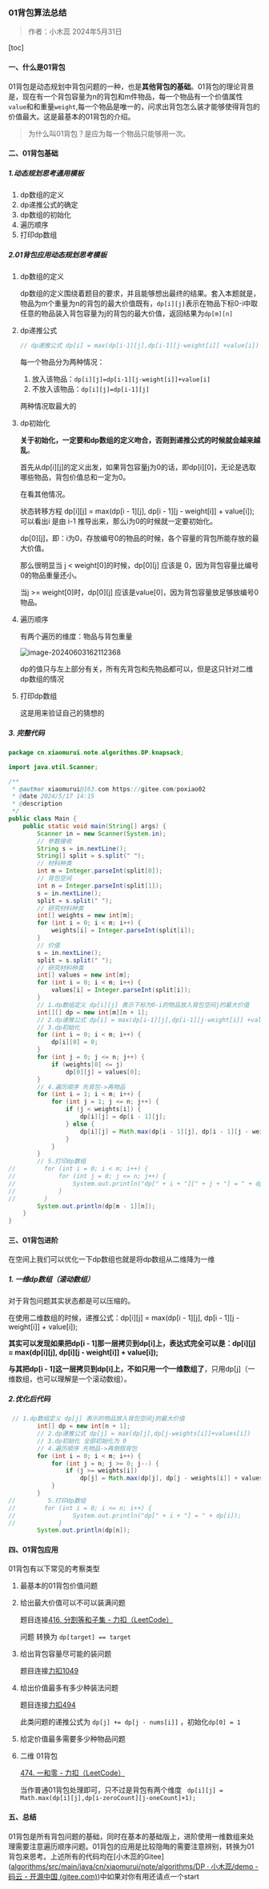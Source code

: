 ### 01背包算法总结

> 作者：小木蕊 2024年5月31日

[toc]

#### 一、什么是01背包

01背包是动态规划中背包问题的一种，也是**其他背包的基础**。01背包的理论背景是，现在有一个背包容量为n的背包和m件物品，每一个物品有一个价值属性`value`和和重量`weight`,每一个物品是唯一的，问求出背包怎么装才能够使得背包的价值最大。这是最基本的01背包的介绍。

> 为什么叫01背包？是应为每一个物品只能够用一次。

#### 二、01背包基础

##### 1.动态规划思考通用模板

1. dp数组的定义
2. dp递推公式的确定
3. dp数组的初始化
4. 遍历顺序
5. 打印dp数组

##### 2.01背包应用动态规划思考模板

1. dp数组的定义

   dp数组的定义围绕着题目的要求，并且能够想出最终的结果。套入本题就是，物品为m个重量为n的背包的最大价值既有，`dp[i][j]`表示在物品下标0-i中取任意的物品装入背包容量为j的背包的最大价值，返回结果为`dp[m][n]`

2. dp递推公式

   ```java
   // dp递推公式 dp[i] = max(dp[i-1][j],dp[i-1][j-weight[i]] +value[i])
   ```

   每一个物品分为两种情况：

   1. 放入该物品：`dp[i][j]=dp[i-1][j-weight[i]]+value[i]`
   2. 不放入该物品：`dp[i][j]=dp[i-1][j]`

   两种情况取最大的

3. dp初始化

   **关于初始化，一定要和dp数组的定义吻合，否则到递推公式的时候就会越来越乱**。

   首先从dp[i][j]的定义出发，如果背包容量j为0的话，即dp[i][0]，无论是选取哪些物品，背包价值总和一定为0。

   在看其他情况。

   状态转移方程 dp[i][j] = max(dp[i - 1][j], dp[i - 1][j - weight[i]] + value[i]); 可以看出i 是由 i-1 推导出来，那么i为0的时候就一定要初始化。

   dp[0][j]，即：i为0，存放编号0的物品的时候，各个容量的背包所能存放的最大价值。

   那么很明显当 j < weight[0]的时候，dp[0][j] 应该是 0，因为背包容量比编号0的物品重量还小。

   当j >= weight[0]时，dp[0][j] 应该是value[0]，因为背包容量放足够放编号0物品。

4. 遍历顺序

   有两个遍历的维度：物品与背包重量

   ![image-20240603162112368](https://s2.loli.net/2024/06/03/jLUQdEmFtpi2DqX.png)

   dp的值只与左上部分有关，所有先背包和先物品都可以，但是这只针对二维dp数组的情况

5. 打印dp数组

   这是用来验证自己的猜想的

##### 3. 完整代码

```java
package cn.xiaomurui.note.algorithms.DP.knapsack;

import java.util.Scanner;

/**
 * @author xiaomurui@163.com https://gitee.com/poxiao02
 * @date 2024/5/17 14:15
 * @description
 */
public class Main {
    public static void main(String[] args) {
        Scanner in = new Scanner(System.in);
        // 参数接收
        String s = in.nextLine();
        String[] split = s.split(" ");
        // 材料种类
        int m = Integer.parseInt(split[0]);
        // 背包空间
        int n = Integer.parseInt(split[1]);
        s = in.nextLine();
        split = s.split(" ");
        // 研究材料种类
        int[] weights = new int[m];
        for (int i = 0; i < m; i++) {
            weights[i] = Integer.parseInt(split[i]);
        }
        // 价值
        s = in.nextLine();
        split = s.split(" ");
        // 研究材料种类
        int[] values = new int[m];
        for (int i = 0; i < m; i++) {
            values[i] = Integer.parseInt(split[i]);
        }
        // 1.dp数组定义 dp[i][j] 表示下标为0-i的物品放入背包空间j的最大价值
        int[][] dp = new int[m][n + 1];
        // 2.dp递推公式 dp[i] = max(dp[i-1][j],dp[i-1][j-weight[i]] +value[i])
        // 3.dp初始化
        for (int i = 0; i < m; i++) {
            dp[i][0] = 0;
        }
        for (int j = 0; j <= n; j++) {
            if (weights[0] <= j)
                dp[0][j] = values[0];
        }
        // 4.遍历顺序 先背包->再物品
        for (int i = 1; i < m; i++) {
            for (int j = 1; j <= n; j++) {
                if (j < weights[i]) {
                    dp[i][j] = dp[i - 1][j];
                } else {
                    dp[i][j] = Math.max(dp[i - 1][j], dp[i - 1][j - weights[i]] + values[i]);
                }
            }
        }
        // 5.打印dp数组
//        for (int i = 0; i < m; i++) {
//            for (int j = 0; j <= n; j++) {
//                System.out.println("dp[" + i + "][" + j + "] = " + dp[i][j]);
//            }
//        }
        System.out.println(dp[m - 1][n]);
    }
}
```

#### 三、01背包进阶

在空间上我们可以优化一下dp数组也就是将dp数组从二维降为一维

##### 1. 一维dp数组（滚动数组）

对于背包问题其实状态都是可以压缩的。

在使用二维数组的时候，递推公式：dp[i][j] = max(dp[i - 1][j], dp[i - 1][j - weight[i]] + value[i]);

**其实可以发现如果把dp[i - 1]那一层拷贝到dp[i]上，表达式完全可以是：dp[i][j] = max(dp[i][j], dp[i][j - weight[i]] + value[i]);**

**与其把dp[i - 1]这一层拷贝到dp[i]上，不如只用一个一维数组了**，只用dp[j]（一维数组，也可以理解是一个滚动数组）。

##### 2.优化后代码

```java
 // 1.dp数组定义 dp[j] 表示的物品放入背包空间j的最大价值
        int[] dp = new int[n + 1];
        // 2.dp递推公式 dp[j] = max(dp[j],dp[j-weights[i]]+values[i])
        // 3.dp初始化 全部初始化为 0
        // 4.遍历顺序 先物品->再倒叙背包
        for (int i = 0; i < m; i++) {
            for (int j = n; j >= 0; j--) {
                if (j >= weights[i])
                    dp[j] = Math.max(dp[j], dp[j - weights[i]] + values[i]);
            }
        }
//         5.打印dp数组
//        for (int i = 0; i <= n; i++) {
//                System.out.println("dp[" + i + "] = " + dp[i]);
//            }
        System.out.println(dp[n]);
```

#### 四、01背包应用

01背包有以下常见的考察类型

1. 最基本的01背包价值问题

2. 给出最大价值可以不可以装满问题

   题目连接[416. 分割等和子集 - 力扣（LeetCode）](https://leetcode.cn/problems/partition-equal-subset-sum/description/)

   问题 转换为 `dp[target] == target`

3. 给出背包容量尽可能的装问题

   题目连接[力扣1049](https://programmercarl.com/1049.最后一块石头的重量II.html)

4. 给出价值最多有多少种装法问题

   题目连接[力扣494](https://leetcode.cn/problems/target-sum/)

   此类问题的递推公式为 `dp[j] += dp[j - nums[i]]` ，初始化`dp[0] = 1`

5. 给定价值最多需要多少种物品问题

6. 二维 01背包

   [474. 一和零 - 力扣（LeetCode）](https://leetcode.cn/problems/ones-and-zeroes/)

   当作普通01背包处理即可，只不过是背包有两个维度 ` dp[i][j] = Math.max(dp[i][j],dp[i-zeroCount][j-oneCount]+1);`

#### 五、总结

01背包是所有背包问题的基础，同时在基本的基础版上，进阶使用一维数组来处理需要注意遍历顺序问题。01背包的应用是比较隐晦的需要注意辨别，转换为01背包来思考。上述所有的代码均在[小木蕊的Gitee]([algorithms/src/main/java/cn/xiaomurui/note/algorithms/DP · 小木蕊/demo - 码云 - 开源中国 (gitee.com)](https://gitee.com/poxiao02/demo/tree/master/algorithms/src/main/java/cn/xiaomurui/note/algorithms/DP))中如果对你有用还请点一个start

